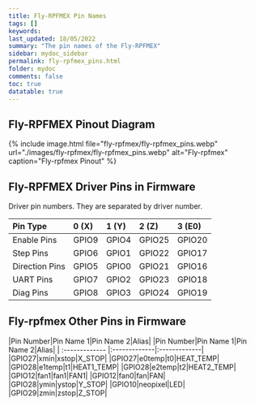 ```yaml
---
title: Fly-RPFMEX Pin Names
tags: []
keywords: 
last_updated: 18/05/2022
summary: "The pin names of the Fly-RPFMEX"
sidebar: mydoc_sidebar
permalink: fly-rpfmex_pins.html
folder: mydoc
comments: false
toc: true
datatable: true
---
```


## Fly-RPFMEX Pinout Diagram

{% include image.html 
file="fly-rpfmex/fly-rpfmex_pins.webp" 
url="./images/fly-rpfmex/fly-rpfmex_pins.webp" alt="Fly-rpfmex" 
caption="Fly-rpfmex Pinout" %}

## Fly-RPFMEX Driver Pins in Firmware

Driver pin numbers. They are separated by driver number.

<div class="datatable-begin"></div>

|Pin Type|0 (X)|1 (Y)|2 (Z)|3 (E0)|
| :------------- |:-------------|:-------------|:-------------|:-------------|
|Enable Pins|GPIO9|GPIO4|GPIO25|GPIO20|
|Step Pins|GPIO6|GPIO1|GPIO22|GPIO17|
|Direction Pins|GPIO5|GPIO0|GPIO21|GPIO16|
|UART Pins|GPIO7|GPIO2|GPIO23|GPIO18|
|Diag Pins|GPIO8|GPIO3|GPIO24|GPIO19|

<div class="datatable-end"></div>

## Fly-rpfmex Other Pins in Firmware 

<div class="datatable-begin"></div>

|Pin Number|Pin Name 1|Pin Name 2|Alias|
|Pin Number|Pin Name 1|Pin Name 2|Alias|
| :------------- |:-------------|:-------------|
|GPIO27|xmin|xstop|X_STOP|
|GPIO27|e0temp|t0|HEAT_TEMP|
|GPIO28|e1temp|t1|HEAT1_TEMP|
|GPIO28|e2temp|t2|HEAT2_TEMP|
|GPIO12|fan1|fan1|FAN1|
|GPIO12|fan0|fan|FAN|
|GPIO28|ymin|ystop|Y_STOP|
|GPIO10|neopixel|LED|
|GPIO29|zmin|zstop|Z_STOP|


<div class="datatable-end"></div>